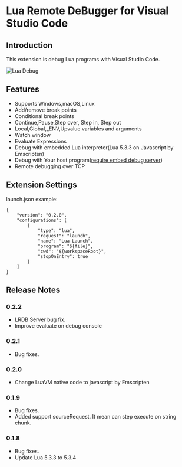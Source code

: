 # Lua Remote DeBugger for Visual Studio Code

## Introduction

This extension is debug Lua programs with Visual Studio Code.

![Lua Debug](https://raw.githubusercontent.com/satoren/LRDB/master/vscode_extension/images/lrdb.gif)

## Features

* Supports Windows,macOS,Linux
* Add/remove break points
* Conditional break points
* Continue,Pause,Step over, Step in, Step out
* Local,Global,_ENV,Upvalue variables and arguments
* Watch window
* Evaluate Expressions
* Debug with embedded Lua interpreter(Lua 5.3.3 on Javascript by Emscripten)
* Debug with Your host program([require embed debug server](https://github.com/satoren/LRDB))
* Remote debugging over TCP



## Extension Settings

launch.json example:
```
{
    "version": "0.2.0",
    "configurations": [
        {
            "type": "lua",
            "request": "launch",
            "name": "Lua Launch",
            "program": "${file}",
            "cwd": "${workspaceRoot}",
            "stopOnEntry": true
        }
    ]
}
```

## Release Notes

### 0.2.2
- LRDB Server bug fix.
- Improve evaluate on debug console

### 0.2.1
- Bug fixes.
### 0.2.0
- Change LuaVM native code to javascript by Emscripten
### 0.1.9
- Bug fixes.
- Added support sourceRequest. It mean can step execute on string chunk.
### 0.1.8
- Bug fixes.
- Update Lua 5.3.3 to 5.3.4
